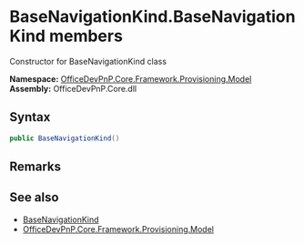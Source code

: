 # BaseNavigationKind.BaseNavigationKind members 
 Constructor for BaseNavigationKind class   

**Namespace:** [OfficeDevPnP.Core.Framework.Provisioning.Model](OfficeDevPnP.Core.Framework.Provisioning.Model.md)  
**Assembly:** OfficeDevPnP.Core.dll  
## Syntax
```C#
public BaseNavigationKind()
```
## Remarks
  
## See also
- [BaseNavigationKind](OfficeDevPnP.Core.Framework.Provisioning.Model.BaseNavigationKind.md)
- [OfficeDevPnP.Core.Framework.Provisioning.Model](OfficeDevPnP.Core.Framework.Provisioning.Model.md)

